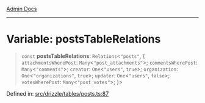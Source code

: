 [Admin Docs](/)

***

# Variable: postsTableRelations

> `const` **postsTableRelations**: `Relations`\<`"posts"`, \{ `attachmentsWherePost`: `Many`\<`"post_attachments"`\>; `commentsWherePost`: `Many`\<`"comments"`\>; `creator`: `One`\<`"users"`, `true`\>; `organization`: `One`\<`"organizations"`, `true`\>; `updater`: `One`\<`"users"`, `false`\>; `votesWherePost`: `Many`\<`"post_votes"`\>; \}\>

Defined in: [src/drizzle/tables/posts.ts:87](https://github.com/NishantSinghhhhh/talawa-api/blob/b87b8a22e4088f1ea75d4769c10896977d674855/src/drizzle/tables/posts.ts#L87)
